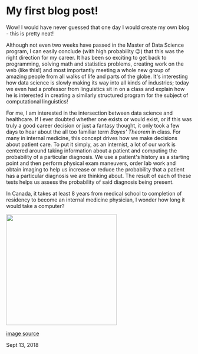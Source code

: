 # My first blog post!

Wow! I would have never guessed that one day I would create my own blog - this is pretty neat! 

Although not even two weeks have passed in the Master of Data Science program, I can easily conclude (with high probability :wink:) that this was the right direction for my career. It has been so exciting to get back to programming, solving math and statistics problems, creating work on the web (like this!) and most importantly meeting a whole new group of amazing people from all walks of life and parts of the globe. It's interesting how data science is slowly making its way into all kinds of industries; today we even had a professor from linguistics sit in on a class and explain how he is interested in creating a similarly structured program for the subject of computational linguistics! 

For me, I am interested in the intersection between data science and healthcare. If I ever doubted whether one exists or would exist, or if this was truly a good career decision or just a fantasy thought, it only took a few days to hear about the all too familiar term *Bayes' Theorem* in class. For many in internal medicine, this concept drives how we make decisions about patient care. To put it simply, as an internist, a lot of our work is centered around taking information about a patient and computing the probability of a particular diagnosis. We use a patient's history as a starting point and then perform physical exam maneuvers, order lab work and obtain imaging to help us increase or reduce the probability that a patient has a particular diagnosis we are thinking about. The result of each of these tests helps us assess the probability of said diagnosis being present. 

In Canada, it takes at least 8 years from medical school to completion of residency to become an internal medicine physician, I wonder how long it would take a computer?

<img src="http://kennedalemedical.com/wp-content/uploads/sites/282/2017/09/shutterstock_426687286.jpg" width="300" class="middle">

[image source](http://kennedalemedical.com/wp-content/uploads/sites/282/2017/09/shutterstock_426687286.jpg)

Sept 13, 2018
